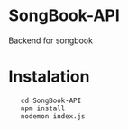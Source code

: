 # SongBook-API
Backend for songbook

# Instalation

```git clone https://github.com/Besufikad17/SongBook-API.git
   cd SongBook-API
   npm install
   nodemon index.js
